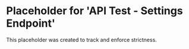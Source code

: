 ﻿# Placeholder for 'API Test - Settings Endpoint'
This placeholder was created to track and enforce strictness.
